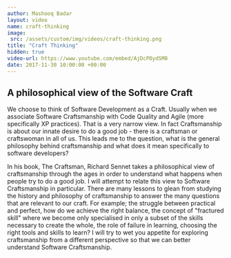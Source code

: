 ```yaml
---
author: Mashooq Badar 
layout: video
name: craft-thinking 
image:
 src: /assets/custom/img/videos/craft-thinking.png
title: "Craft Thinking"
hidden: true
video-url: https://www.youtube.com/embed/AjDcPOydSM8 
date: 2017-11-30 10:00:00 +00:00
---
```


## A philosophical view of the Software Craft 

We choose to think of Software Development as a Craft. Usually when we associate Software Craftsmanship with Code Quality and Agile (more specifically XP practices). That is a very narrow view. In fact Craftsmanship is about our innate desire to do a good job - there is a craftsman or craftswoman in all of us. This leads me to the question, what is the general philosophy behind craftsmanship and what does it mean specifically to software developers? 

In his book, The Craftsman, Richard Sennet takes a philosophical view of craftsmanship through the ages in order to understand what happens when people try to do a good job. I will attempt to relate this view to Software Craftsmanship in particular. There are many lessons to glean from studying the history and philosophy of craftsmanship to answer the many questions that are relevant to our craft. For example; the struggle between practical and perfect, how do we achieve the right balance, the concept of "fractured skill" where we become only specialised in only a subset of the skills necessary to create the whole, the role of failure in learning, choosing the right tools and skills to learn? I will try to wet you appetite for exploring craftsmanship from a different perspective so that we can better understand Software Craftsmanship.
